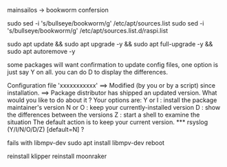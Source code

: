 mainsailos -> bookworm confersion

sudo sed -i 's/bullseye/bookworm/g' /etc/apt/sources.list
sudo sed -i 's/bullseye/bookworm/g' /etc/apt/sources.list.d/raspi.list

sudo apt update && sudo apt upgrade -y && sudo apt full-upgrade -y && sudo apt autoremove -y

some packages will want confirmation to update config files,  one option is just say Y on all.  you can do D to display the differences.


Configuration file 'xxxxxxxxxxx'
 ==> Modified (by you or by a script) since installation.
 ==> Package distributor has shipped an updated version.
   What would you like to do about it ?  Your options are:
    Y or I  : install the package maintainer's version
    N or O  : keep your currently-installed version
      D     : show the differences between the versions
      Z     : start a shell to examine the situation
 The default action is to keep your current version.
*** rsyslog (Y/I/N/O/D/Z) [default=N] ?


fails with libmpv-dev
    sudo apt install libmpv-dev
reboot

reinstall klipper
reinstall moonraker


